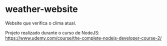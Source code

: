 # weather-website
Website que verifica o clima atual.

Projeto realizado durante o curso de NodeJS: https://www.udemy.com/course/the-complete-nodejs-developer-course-2/
